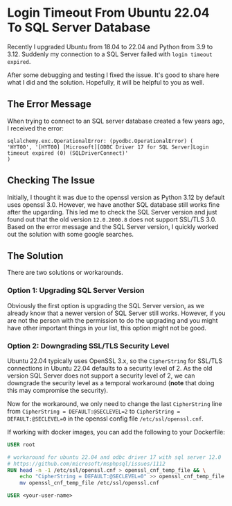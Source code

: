 # Login Timeout From Ubuntu 22.04 To SQL Server Database

Recently I upgraded Ubuntu from 18.04 to 22.04 and Python from 3.9 to 3.12. Suddenly my connection to a SQL Server failed with `login timeout expired`.

After some debugging and testing I fixed the issue. It's good to share here what I did and the solution. Hopefully, it will be helpful to you as well.

## The Error Message
When trying to connect to an SQL server database created a few years ago, I received the error:
```
sqlalchemy.exc.OperationalError: (pyodbc.OperationalError) (
'HYT00', '[HYT00] [Microsoft][ODBC Driver 17 for SQL Server]Login timeout expired (0) (SQLDriverConnect)'
)
```

## Checking The Issue
Initially, I thought it was due to the openssl version as Python 3.12 by default uses openssl 3.0. However, we have another SQL database still works fine after the upgarding. This led me to check the SQL Server version and just found out that the old version `12.0.2000.8` does not support SSL/TLS 3.0. Based on the error message and the SQL Server version, I quickly worked out the solution with some google searches.

## The Solution
There are two solutions or workarounds.

### Option 1: Upgrading SQL Server Version
Obviously the first option is upgrading the SQL Server version, as we already know that a newer version of SQL Server still works. However, if you are not the person with the permission to do the upgrading and you might have other important things in your list, this option might not be good.

### Option 2: Downgrading SSL/TLS Security Level
Ubuntu 22.04 typically uses OpenSSL 3.x, so the `CipherString` for SSL/TLS connections in Ubuntu 22.04 defaults to a security level of 2. As the old version SQL Server does not support a security level of 2, we can downgrade the security level as a temporal workaround (**note** that doing this may compromise the security).

Now for the workaround, we only need to change the last `CipherString` line from `CipherString = DEFAULT:@SECLEVEL=2` to `CipherString = DEFAULT:@SECLEVEL=0` in the openssl config file `/etc/ssl/openssl.cnf`.

If working with docker images, you can add the following to your Dockerfile:
```dockerfile
USER root

# workaround for ubuntu 22.04 and odbc driver 17 with sql server 12.0
# https://github.com/microsoft/msphpsql/issues/1112
RUN head -n -1 /etc/ssl/openssl.cnf > openssl_cnf_temp_file && \
    echo "CipherString = DEFAULT:@SECLEVEL=0" >> openssl_cnf_temp_file && \
    mv openssl_cnf_temp_file /etc/ssl/openssl.cnf

USER <your-user-name>
```
